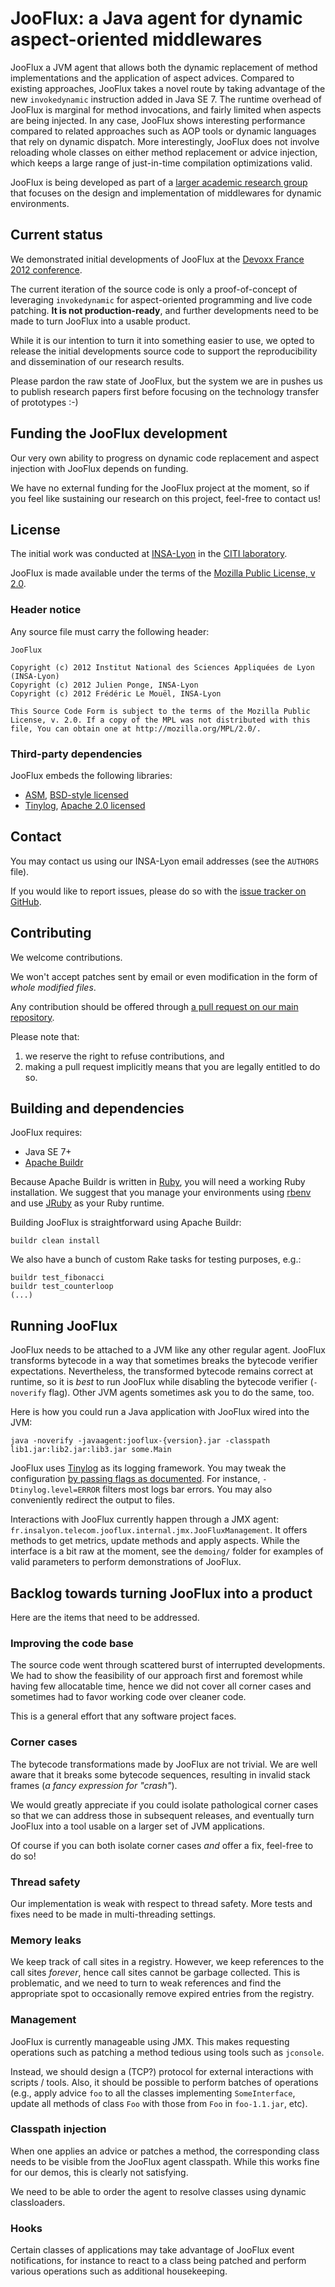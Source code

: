 # JooFlux: a Java agent for dynamic aspect-oriented middlewares

JooFlux a JVM agent that allows both the dynamic replacement of method implementations and the
application of aspect advices. Compared to existing approaches, JooFlux takes a novel route by
taking advantage of the new `invokedynamic` instruction added in Java SE 7. The runtime overhead of
JooFlux is marginal for method invocations, and fairly limited when aspects are being injected. In
any case, JooFlux shows interesting performance compared to related approaches such as AOP tools or
dynamic languages that rely on dynamic dispatch. More interestingly, JooFlux does not involve
reloading whole classes on either method replacement or advice injection, which keeps a large range
of just-in-time compilation optimizations valid.

JooFlux is being developed as part of a [larger academic research group](http://dynamid.citi-lab.fr/)
that focuses on the design and implementation of middlewares for dynamic environments.

## Current status

We demonstrated initial developments of JooFlux at the [Devoxx France 2012 conference](http://www.devoxx.fr/).

The current iteration of the source code is only a proof-of-concept of leveraging `invokedynamic`
for aspect-oriented programming and live code patching. **It is not production-ready**, and
further developments need to be made to turn JooFlux into a usable product.

While it is our intention to turn it into something easier to use, we opted to release the initial
developments source code to support the reproducibility and dissemination of our research results.

Please pardon the raw state of JooFlux, but the system we are in pushes us to publish research papers
first before focusing on the technology transfer of prototypes :-)

## Funding the JooFlux development

Our very own ability to progress on dynamic code replacement and aspect injection with JooFlux
depends on funding.

We have no external funding for the JooFlux project at the moment, so if you feel like sustaining
our research on this project, feel-free to contact us!

## License

The initial work was conducted at [INSA-Lyon](http://www.insa-lyon.fr/) in the
[CITI laboratory](http://www.citi-lab.fr/).

JooFlux is made available under the terms of the
[Mozilla Public License, v 2.0](http://mozilla.org/MPL/2.0/).

### Header notice

Any source file must carry the following header:

    JooFlux
    
    Copyright (c) 2012 Institut National des Sciences Appliquées de Lyon (INSA-Lyon)
    Copyright (c) 2012 Julien Ponge, INSA-Lyon
    Copyright (c) 2012 Frédéric Le Mouël, INSA-Lyon

    This Source Code Form is subject to the terms of the Mozilla Public
    License, v. 2.0. If a copy of the MPL was not distributed with this
    file, You can obtain one at http://mozilla.org/MPL/2.0/.

### Third-party dependencies

JooFlux embeds the following libraries:

* [ASM](http://asm.ow2.org/), [BSD-style licensed](http://asm.ow2.org/license.html)
* [Tinylog](http://www.tinylog.org/), [Apache 2.0 licensed](http://www.tinylog.org/license)

## Contact

You may contact us using our INSA-Lyon email addresses (see the `AUTHORS` file).

If you would like to report issues, please do so with the
[issue tracker on GitHub](https://github.com/dynamid/jooflux/issues).

## Contributing

We welcome contributions.

We won't accept patches sent by email or even modification in the form of
*whole modified files*.

Any contribution should be offered through
[a pull request on our main repository](https://github.com/dynamid/jooflux/pulls).

Please note that:

1. we reserve the right to refuse contributions, and
2. making a pull request implicitly means that you are legally entitled to do so.

## Building and dependencies

JooFlux requires:

* Java SE 7+
* [Apache Buildr](http://buildr.apache.org/)

Because Apache Buildr is written in [Ruby](http://www.ruby-lang.org/), you will need a working
Ruby installation. We suggest that you manage your environments using [rbenv](http://rbenv.org/)
and use [JRuby](http://jruby.org/) as your Ruby runtime.

Building JooFlux is straightforward using Apache Buildr:

    buildr clean install

We also have a bunch of custom Rake tasks for testing purposes, e.g.:

    buildr test_fibonacci
    buildr test_counterloop
    (...)

## Running JooFlux

JooFlux needs to be attached to a JVM like any other regular agent. JooFlux transforms bytecode
in a way that sometimes breaks the bytecode verifier expectations. Nevertheless, the transformed
bytecode remains correct at runtime, so it is *best* to run JooFlux while disabling the bytecode
verifier (`-noverify` flag). Other JVM agents sometimes ask you to do the same, too.

Here is how you could run a Java application with JooFlux wired into the JVM:

    java -noverify -javaagent:jooflux-{version}.jar -classpath lib1.jar:lib2.jar:lib3.jar some.Main

JooFlux uses [Tinylog](http://www.tinylog.org) as its logging framework. You may tweak the configuration
[by passing flags as documented](http://www.tinylog.org/user-manual). For instance, `-Dtinylog.level=ERROR`
filters most logs bar errors. You may also conveniently redirect the output to files.

Interactions with JooFlux currently happen through a JMX agent:
`fr.insalyon.telecom.jooflux.internal.jmx.JooFluxManagement`. It offers methods to get metrics,
update methods and apply aspects. While the interface is a bit raw at the moment, see the `demoing/`
folder for examples of valid parameters to perform demonstrations of JooFlux.
    
## Backlog towards turning JooFlux into a product

Here are the items that need to be addressed.

### Improving the code base

The source code went through scattered burst of interrupted developments. We had to show the
feasibility of our approach first and foremost while having few allocatable time, hence we did not
cover all corner cases and sometimes had to favor working code over cleaner code.

This is a general effort that any software project faces.

### Corner cases

The bytecode transformations made by JooFlux are not trivial. We are well aware that it breaks
some bytecode sequences, resulting in invalid stack frames (*a fancy expression for "crash"*).

We would greatly appreciate if you could isolate pathological corner cases so that we can
address those in subsequent releases, and eventually turn JooFlux into a tool usable on a larger
set of JVM applications.

Of course if you can both isolate corner cases *and* offer a fix, feel-free to do so!

### Thread safety

Our implementation is weak with respect to thread safety. More tests and fixes need to be made
in multi-threading settings.

### Memory leaks

We keep track of call sites in a registry. However, we keep references to the call sites *forever*,
hence call sites cannot be garbage collected. This is problematic, and we need to turn to weak
references and find the appropriate spot to occasionally remove expired entries from the registry.

### Management

JooFlux is currently manageable using JMX. This makes requesting operations such as patching
a method tedious using tools such as `jconsole`.

Instead, we should design a (TCP?) protocol for external interactions with scripts / tools.
Also, it should be possible to perform batches of operations (e.g., apply advice `foo` to all
the classes implementing `SomeInterface`, update all methods of class `Foo` with those from
`Foo` in `foo-1.1.jar`, etc).

### Classpath injection

When one applies an advice or patches a method, the corresponding class needs to be visible from
the JooFlux agent classpath. While this works fine for our demos, this is clearly not satisfying.

We need to be able to order the agent to resolve classes using dynamic classloaders.

### Hooks

Certain classes of applications may take advantage of JooFlux event notifications, for instance
to react to a class being patched and perform various operations such as additional housekeeping.

